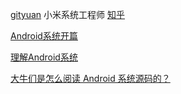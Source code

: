 [gityuan](http://gityuan.com)  小米系统工程师 [知乎](https://www.zhihu.com/people/gityuan/activities) 

[Android系统开篇](http://gityuan.com/android/)


[理解Android系统](http://blog.csdn.net/yzzst/article/details/42462733)

[大牛们是怎么阅读 Android 系统源码的？](https://www.zhihu.com/question/19759722)